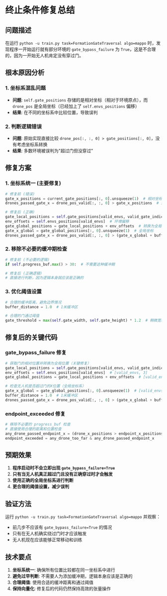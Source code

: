 # 终止条件修复总结

## 问题描述
在运行 `python -u train.py task=FormationGateTraversal algo=mappo` 时，发现程序一开始运行就有部分环境的 `gate_bypass_failure` 为 `True`，这是不合理的，因为一开始无人机肯定没有穿过门。

## 根本原因分析

### 1. 坐标系混乱问题
- **问题**: `self.gate_positions` 存储的是相对坐标（相对于环境原点），而 `drone_pos` 是全局坐标（已经加上了 `self.envs_positions` 偏移）
- **结果**: 在不同的坐标系中比较位置，导致误判

### 2. 判断逻辑错误
- **问题**: 原始实现直接比较 `drone_pos[:, :, 0] > gate_positions[:, 0]`，没有考虑坐标系转换
- **结果**: 多数环境被误判为"超过门但没穿过"

## 修复方案

### 1. 坐标系统一 (主要修复)
```python
# 修复前 (错误)
gate_x_positions = current_gate_positions[:, 0].unsqueeze(1)  # 相对坐标
drones_passed_gate_x = drone_pos_valid[:, :, 0] > gate_x_positions  # 混合坐标系比较

# 修复后 (正确)
gate_local_positions = self.gate_positions[valid_envs, valid_gate_indices]  # 相对坐标
env_offsets = self.envs_positions[valid_envs]  # 环境偏移
gate_global_positions = gate_local_positions + env_offsets  # 转换为全局坐标
gate_x_global = gate_global_positions[:, 0].unsqueeze(1)  # 全局坐标
drones_passed_gate_x = drone_pos_valid[:, :, 0] > (gate_x_global + buffer_distance)  # 统一坐标系比较
```

### 2. 移除不必要的缓冲期检查
```python
# 修复前 (不必要的逻辑)
if self.progress_buf.max() > 30:  # 不需要这种缓冲期

# 修复后 (正确逻辑)
# 直接进行判断，因为逻辑本身就应该是正确的
```

### 3. 优化阈值设置
```python
# 合理的缓冲距离，避免边界情况
buffer_distance = 1.0  # 1米缓冲区

# 合理的门通过阈值
gate_threshold = max(self.gate_width, self.gate_height) * 1.2  # 稍微宽松
```

## 修复后的关键代码

### gate_bypass_failure 修复
```python
# 获取门的相对位置并转换为全局位置（关键修复）
gate_local_positions = self.gate_positions[valid_envs, valid_gate_indices]  # [valid_envs, 3]
env_offsets = self.envs_positions[valid_envs]  # [valid_envs, 3]
gate_global_positions = gate_local_positions + env_offsets  # [valid_envs, 3]

# 检查无人机是否超过门的X位置（全局坐标系）
gate_x_global = gate_global_positions[:, 0].unsqueeze(1)  # [valid_envs, 1]
buffer_distance = 1.0  # 1米缓冲区
drones_passed_gate_x = drone_pos_valid[:, :, 0] > (gate_x_global + buffer_distance)
```

### endpoint_exceeded 修复
```python
# 移除不必要的 progress_buf 检查
# 直接使用合理的距离和位置检查
any_drone_passed_endpoint_x = (drone_x_positions > endpoint_x_positions + 2.0).any(dim=1)
endpoint_exceeded = any_drone_too_far & any_drone_passed_endpoint_x
```

## 预期效果
1. **程序启动时不会立即出现 `gate_bypass_failure=True`**
2. **只有当无人机真正超过门且没有正确穿过时才会触发**
3. **使用正确的全局坐标系进行判断**
4. **更合理的阈值设置，减少误判**

## 验证方法
运行 `python -u train.py task=FormationGateTraversal algo=mappo` 并观察：
- 前几步不应该有 `gate_bypass_failure=True` 的情况
- 只有在无人机确实绕过门时才应该触发
- 无人机现在应该能够正常移动和训练

## 技术要点
1. **坐标系统一**: 确保所有位置比较都在同一坐标系中进行
2. **避免过早判断**: 不需要人为添加缓冲期，逻辑本身应该是正确的
3. **合理阈值**: 使用合适的缓冲距离和通过阈值
4. **保持向量化**: 修复后的代码仍然保持高效的张量操作
